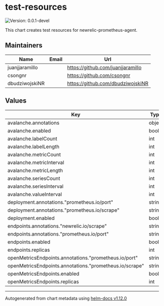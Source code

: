 # test-resources

![Version: 0.0.1-devel](https://img.shields.io/badge/Version-0.0.1--devel-informational?style=flat-square)

This chart creates test resources for newrelic-prometheus-agent.

## Maintainers

| Name | Email | Url |
| ---- | ------ | --- |
| juanjjaramillo |  | <https://github.com/juanjjaramillo> |
| csongnr |  | <https://github.com/csongnr> |
| dbudziwojskiNR |  | <https://github.com/dbudziwojskiNR> |

## Values

| Key | Type | Default | Description |
|-----|------|---------|-------------|
| avalanche.annotations | object | `{}` |  |
| avalanche.enabled | bool | `true` |  |
| avalanche.labelCount | int | `2` |  |
| avalanche.labelLength | int | `5` |  |
| avalanche.metricCount | int | `5` |  |
| avalanche.metricInterval | int | `500` |  |
| avalanche.metricLength | int | `5` |  |
| avalanche.seriesCount | int | `1` |  |
| avalanche.seriesInterval | int | `500` |  |
| avalanche.valueInterval | int | `10` |  |
| deployment.annotations."prometheus.io/port" | string | `"80"` |  |
| deployment.annotations."prometheus.io/scrape" | string | `"true"` |  |
| deployment.enabled | bool | `true` |  |
| endpoints.annotations."newrelic.io/scrape" | string | `"true"` |  |
| endpoints.annotations."prometheus.io/port" | string | `"80"` |  |
| endpoints.enabled | bool | `true` |  |
| endpoints.replicas | int | `1` |  |
| openMetricsEndpoints.annotations."prometheus.io/port" | string | `"8000"` |  |
| openMetricsEndpoints.annotations."prometheus.io/scrape" | string | `"true"` |  |
| openMetricsEndpoints.enabled | bool | `true` |  |
| openMetricsEndpoints.replicas | int | `1` |  |

----------------------------------------------
Autogenerated from chart metadata using [helm-docs v1.12.0](https://github.com/norwoodj/helm-docs/releases/v1.12.0)
